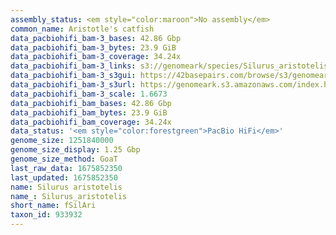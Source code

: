 ```yaml
---
assembly_status: <em style="color:maroon">No assembly</em>
common_name: Aristotle's catfish
data_pacbiohifi_bam-3_bases: 42.86 Gbp
data_pacbiohifi_bam-3_bytes: 23.9 GiB
data_pacbiohifi_bam-3_coverage: 34.24x
data_pacbiohifi_bam-3_links: s3://genomeark/species/Silurus_aristotelis/fSilAri3/genomic_data/pacbio_hifi/<br>
data_pacbiohifi_bam-3_s3gui: https://42basepairs.com/browse/s3/genomeark/species/Silurus_aristotelis/fSilAri3/genomic_data/pacbio_hifi/
data_pacbiohifi_bam-3_s3url: https://genomeark.s3.amazonaws.com/index.html?prefix=species/Silurus_aristotelis/fSilAri3/genomic_data/pacbio_hifi/
data_pacbiohifi_bam-3_scale: 1.6673
data_pacbiohifi_bam_bases: 42.86 Gbp
data_pacbiohifi_bam_bytes: 23.9 GiB
data_pacbiohifi_bam_coverage: 34.24x
data_status: '<em style="color:forestgreen">PacBio HiFi</em>'
genome_size: 1251840000
genome_size_display: 1.25 Gbp
genome_size_method: GoaT
last_raw_data: 1675852350
last_updated: 1675852350
name: Silurus aristotelis
name_: Silurus_aristotelis
short_name: fSilAri
taxon_id: 933932
---
```

